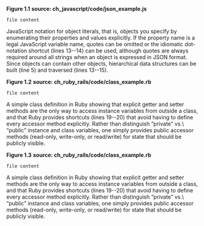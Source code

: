 **Figure 1.1**
**source: ch_javascript/code/json_example.js**
```code
file content
```
 JavaScript notation for object literals, that is, objects you specify by enumerating their properties and values explicitly. If the property name is a legal JavaScript variable name, quotes can be omitted or the idiomatic dot-notation shortcut (lines 13--14) can be used, although quotes are always required around all strings when an object is expressed in JSON format. Since objects can contain other objects, hierarchical data structures can be built (line 5) and traversed (lines 13--15).


**Figure 1.2**
**source: ch_ruby_rails/code/class_example.rb**
```code
file content
```
 A simple class definition in Ruby showing that explicit getter and setter methods are the only way to access instance variables from outside a class, and that Ruby provides shortcuts (lines 19--20) that avoid having to define every accessor method explicitly.  Rather than distinguish “private” vs.\ “public” instance and class variables, one simply provides public accessor methods (read-only, write-only, or read/write) for state that should be publicly visible.


**Figure 1.3**
**source: ch_ruby_rails/code/class_example.rb**
```code
file content
```
 A simple class definition in Ruby showing that explicit getter and setter methods are the only way to access instance variables from outside a class, and that Ruby provides shortcuts (lines 19--20) that avoid having to define every accessor method explicitly.  Rather than distinguish “private” vs.\ “public” instance and class variables, one simply provides public accessor methods (read-only, write-only, or read/write) for state that should be publicly visible.